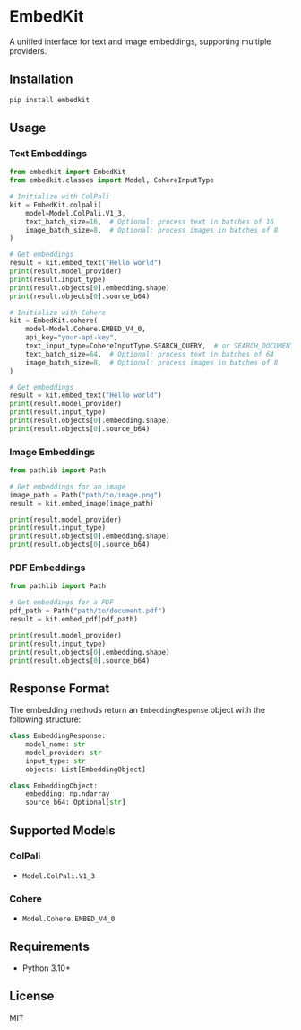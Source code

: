 # EmbedKit

A unified interface for text and image embeddings, supporting multiple providers.

## Installation

```bash
pip install embedkit
```

## Usage

### Text Embeddings

```python
from embedkit import EmbedKit
from embedkit.classes import Model, CohereInputType

# Initialize with ColPali
kit = EmbedKit.colpali(
    model=Model.ColPali.V1_3,
    text_batch_size=16,  # Optional: process text in batches of 16
    image_batch_size=8,  # Optional: process images in batches of 8
)

# Get embeddings
result = kit.embed_text("Hello world")
print(result.model_provider)
print(result.input_type)
print(result.objects[0].embedding.shape)
print(result.objects[0].source_b64)

# Initialize with Cohere
kit = EmbedKit.cohere(
    model=Model.Cohere.EMBED_V4_0,
    api_key="your-api-key",
    text_input_type=CohereInputType.SEARCH_QUERY,  # or SEARCH_DOCUMENT
    text_batch_size=64,  # Optional: process text in batches of 64
    image_batch_size=8,  # Optional: process images in batches of 8
)

# Get embeddings
result = kit.embed_text("Hello world")
print(result.model_provider)
print(result.input_type)
print(result.objects[0].embedding.shape)
print(result.objects[0].source_b64)
```

### Image Embeddings

```python
from pathlib import Path

# Get embeddings for an image
image_path = Path("path/to/image.png")
result = kit.embed_image(image_path)

print(result.model_provider)
print(result.input_type)
print(result.objects[0].embedding.shape)
print(result.objects[0].source_b64)
```

### PDF Embeddings

```python
from pathlib import Path

# Get embeddings for a PDF
pdf_path = Path("path/to/document.pdf")
result = kit.embed_pdf(pdf_path)

print(result.model_provider)
print(result.input_type)
print(result.objects[0].embedding.shape)
print(result.objects[0].source_b64)
```

## Response Format

The embedding methods return an `EmbeddingResponse` object with the following structure:

```python
class EmbeddingResponse:
    model_name: str
    model_provider: str
    input_type: str
    objects: List[EmbeddingObject]

class EmbeddingObject:
    embedding: np.ndarray
    source_b64: Optional[str]
```

## Supported Models

### ColPali
- `Model.ColPali.V1_3`

### Cohere
- `Model.Cohere.EMBED_V4_0`

## Requirements

- Python 3.10+

## License

MIT
